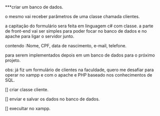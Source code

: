 ***criar um banco de dados.

o mesmo vai receber parâmetros de uma classe chamada clientes.

a capitação do formulário sera feita em linguagem c# com classe. a parte de front-end vai ser simples para poder focar no banco de dados e no apache para ligar o servidor junto.

contendo :Nome, CPF, data de nascimento, e-mail, telefone.

para serem implementados depois em um banco de dados para o próximo projeto.

obs: já fiz um formulário de clientes na faculdade, quero me desafiar para operar no xampp e com o apache e PHP baseado nos conhecimentos de SQL. 



[] criar classe cliente.

[] enviar e salvar os dados no banco de dados.

[] execultar no xampp.
